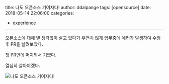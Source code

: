 title: 나도 오픈소스 기여자다!
author: ddalpange
tags: [opensource]
date: 2018-05-14 22:06:00
categories:
- experience
---
오픈소스에 대해 별 생각없이 살고 있다가 우연치 않게 업무중에 에러가 발생하여 수정 후 PR을 날려보았다.

첫 PR인데 머지되서 기쁘다.

열심히 살아야겠다.

<!-- more -->

![나도 오픈소스 기여자다!](/images/tui-chart-contribute.png)
<!--stackedit_data:
eyJoaXN0b3J5IjpbNDIxNDczNzAxXX0=
-->